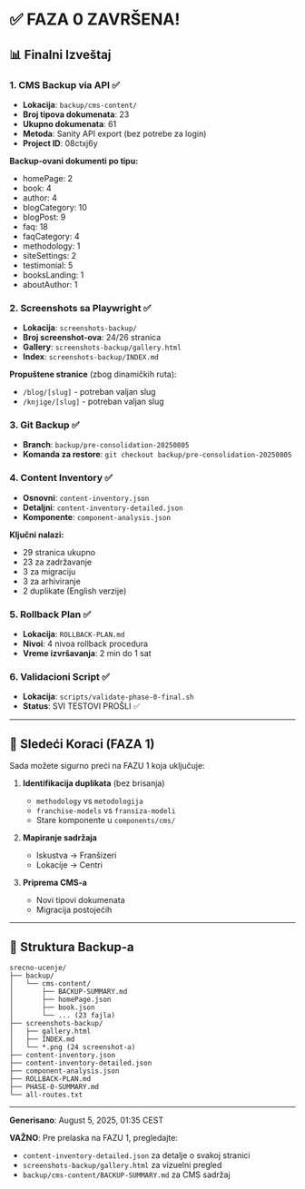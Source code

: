 # ✅ FAZA 0 ZAVRŠENA!

## 📊 Finalni Izveštaj

### 1. **CMS Backup via API** ✅
- **Lokacija**: `backup/cms-content/`
- **Broj tipova dokumenata**: 23
- **Ukupno dokumenata**: 61
- **Metoda**: Sanity API export (bez potrebe za login)
- **Project ID**: 08ctxj6y

**Backup-ovani dokumenti po tipu:**
- homePage: 2
- book: 4
- author: 4
- blogCategory: 10
- blogPost: 9
- faq: 18
- faqCategory: 4
- methodology: 1
- siteSettings: 2
- testimonial: 5
- booksLanding: 1
- aboutAuthor: 1

### 2. **Screenshots sa Playwright** ✅
- **Lokacija**: `screenshots-backup/`
- **Broj screenshot-ova**: 24/26 stranica
- **Gallery**: `screenshots-backup/gallery.html`
- **Index**: `screenshots-backup/INDEX.md`

**Propuštene stranice** (zbog dinamičkih ruta):
- `/blog/[slug]` - potreban valjan slug
- `/knjige/[slug]` - potreban valjan slug

### 3. **Git Backup** ✅
- **Branch**: `backup/pre-consolidation-20250805`
- **Komanda za restore**: `git checkout backup/pre-consolidation-20250805`

### 4. **Content Inventory** ✅
- **Osnovni**: `content-inventory.json`
- **Detaljni**: `content-inventory-detailed.json`
- **Komponente**: `component-analysis.json`

**Ključni nalazi:**
- 29 stranica ukupno
- 23 za zadržavanje
- 3 za migraciju
- 3 za arhiviranje
- 2 duplikate (English verzije)

### 5. **Rollback Plan** ✅
- **Lokacija**: `ROLLBACK-PLAN.md`
- **Nivoi**: 4 nivoa rollback procedura
- **Vreme izvršavanja**: 2 min do 1 sat

### 6. **Validacioni Script** ✅
- **Lokacija**: `scripts/validate-phase-0-final.sh`
- **Status**: SVI TESTOVI PROŠLI ✅

---

## 🎯 Sledeći Koraci (FAZA 1)

Sada možete sigurno preći na FAZU 1 koja uključuje:

1. **Identifikacija duplikata** (bez brisanja)
   - `methodology` vs `metodologija`
   - `franchise-models` vs `fransiza-modeli`
   - Stare komponente u `components/cms/`

2. **Mapiranje sadržaja**
   - Iskustva → Franšizeri
   - Lokacije → Centri

3. **Priprema CMS-a**
   - Novi tipovi dokumenata
   - Migracija postojećih

---

## 📁 Struktura Backup-a

```
srecno-ucenje/
├── backup/
│   └── cms-content/
│       ├── BACKUP-SUMMARY.md
│       ├── homePage.json
│       ├── book.json
│       └── ... (23 fajla)
├── screenshots-backup/
│   ├── gallery.html
│   ├── INDEX.md
│   └── *.png (24 screenshot-a)
├── content-inventory.json
├── content-inventory-detailed.json
├── component-analysis.json
├── ROLLBACK-PLAN.md
├── PHASE-0-SUMMARY.md
└── all-routes.txt
```

---

**Generisano**: August 5, 2025, 01:35 CEST

**VAŽNO**: Pre prelaska na FAZU 1, pregledajte:
- `content-inventory-detailed.json` za detalje o svakoj stranici
- `screenshots-backup/gallery.html` za vizuelni pregled
- `backup/cms-content/BACKUP-SUMMARY.md` za CMS sadržaj